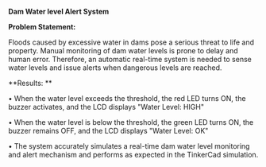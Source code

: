 **Dam Water level Alert System**

**Problem Statement:**

Floods caused by excessive water in dams pose a serious threat to life and property. Manual monitoring of dam water levels is prone to delay and human error. Therefore, an automatic real-time system is needed to sense water levels and issue alerts when dangerous levels are reached.

**Results: **

•  When the water level exceeds the threshold, the red LED turns ON, the buzzer activates, and the LCD displays "Water Level: HIGH"

•  When the water level is below the threshold, the green LED turns ON, the buzzer remains OFF, and the LCD displays "Water Level: OK"

•  The system accurately simulates a real-time dam water level monitoring and alert mechanism and performs as expected in the TinkerCad simulation.

